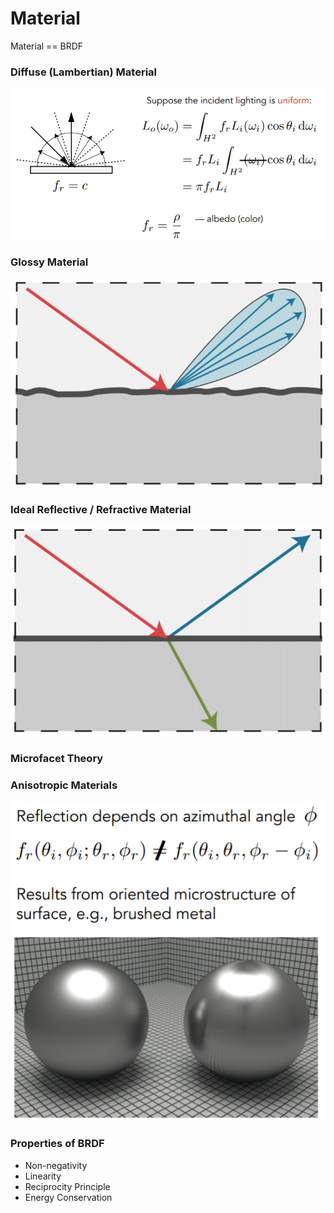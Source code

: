 # Material

Material == BRDF

### Diffuse (Lambertian) Material

![image-20210318190831635](material.assets/image-20210318190831635.png)

### Glossy Material

![image-20210318190908144](material.assets/image-20210318190908144.png)

### Ideal Reflective / Refractive Material

![image-20210318190942601](material.assets/image-20210318190942601.png)





### Microfacet Theory

### Anisotropic Materials

![image-20210318191307366](material.assets/image-20210318191307366.png)



### Properties of BRDF

* Non-negativity
* Linearity
* Reciprocity Principle
* Energy Conservation